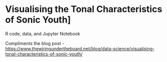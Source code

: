 # Visualising the Tonal Characteristics of Sonic Youth]

R code, data, and Jupyter Notebook

Compliments the blog post - https://www.thewiringundertheboard.net/blog/data-science/visualising-tonal-characteristics-of-sonic-youth/
